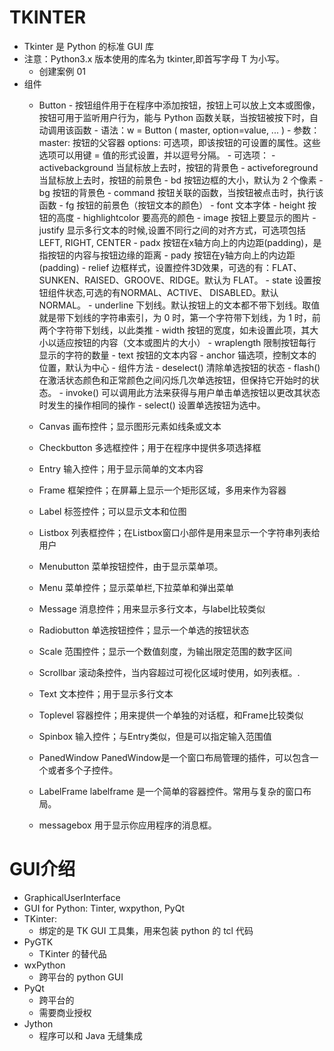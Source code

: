 # TKINTER
- Tkinter 是 Python 的标准 GUI 库
- 注意：Python3.x 版本使用的库名为 tkinter,即首写字母 T 为小写。
    - 创建案例 01
- 组件
  - Button
        - 按钮组件用于在程序中添加按钮，按钮上可以放上文本或图像，按钮可用于监听用户行为，能与 Python 函数关联，当按钮被按下时，自动调用该函数
        - 语法：w = Button ( master, option=value, ... )
        - 参数：master: 按钮的父容器     options: 可选项，即该按钮的可设置的属性。这些选项可以用键 = 值的形式设置，并以逗号分隔。
        - 可选项：
            - activebackground  当鼠标放上去时，按钮的背景色
            - activeforeground  当鼠标放上去时，按钮的前景色
            - bd                按钮边框的大小，默认为 2 个像素
            - bg                按钮的背景色
            - command           按钮关联的函数，当按钮被点击时，执行该函数
            - fg                按钮的前景色（按钮文本的颜色）
            - font              文本字体
            - height            按钮的高度
            - highlightcolor    要高亮的颜色
            - image             按钮上要显示的图片
            - justify           显示多行文本的时候,设置不同行之间的对齐方式，可选项包括LEFT, RIGHT, CENTER
            - padx              按钮在x轴方向上的内边距(padding)，是指按钮的内容与按钮边缘的距离
            - pady              按钮在y轴方向上的内边距(padding)
            - relief            边框样式，设置控件3D效果，可选的有：FLAT、SUNKEN、RAISED、GROOVE、RIDGE。默认为 FLAT。
            - state             设置按钮组件状态,可选的有NORMAL、ACTIVE、 DISABLED。默认 NORMAL。
            - underline         下划线。默认按钮上的文本都不带下划线。取值就是带下划线的字符串索引，为 0 时，第一个字符带下划线，为 1 时，前两个字符带下划线，以此类推
            - width             按钮的宽度，如未设置此项，其大小以适应按钮的内容（文本或图片的大小）
            - wraplength        限制按钮每行显示的字符的数量
            - text              按钮的文本内容
            - anchor            锚选项，控制文本的位置，默认为中心
        - 组件方法
            - deselect() 	清除单选按钮的状态
            - flash() 	    在激活状态颜色和正常颜色之间闪烁几次单选按钮，但保持它开始时的状态。
            - invoke() 	    可以调用此方法来获得与用户单击单选按钮以更改其状态时发生的操作相同的操作
            - select() 	    设置单选按钮为选中。
  
  - Canvas	        画布控件；显示图形元素如线条或文本
  - Checkbutton	    多选框控件；用于在程序中提供多项选择框
  - Entry	        输入控件；用于显示简单的文本内容
  - Frame	        框架控件；在屏幕上显示一个矩形区域，多用来作为容器
  - Label	        标签控件；可以显示文本和位图
  - Listbox	        列表框控件；在Listbox窗口小部件是用来显示一个字符串列表给用户
  - Menubutton	    菜单按钮控件，由于显示菜单项。
  - Menu	        菜单控件；显示菜单栏,下拉菜单和弹出菜单
  - Message	        消息控件；用来显示多行文本，与label比较类似
  - Radiobutton	    单选按钮控件；显示一个单选的按钮状态
  - Scale	        范围控件；显示一个数值刻度，为输出限定范围的数字区间
  - Scrollbar	    滚动条控件，当内容超过可视化区域时使用，如列表框。.
  - Text	        文本控件；用于显示多行文本
  - Toplevel	    容器控件；用来提供一个单独的对话框，和Frame比较类似
  - Spinbox	        输入控件；与Entry类似，但是可以指定输入范围值
  - PanedWindow	    PanedWindow是一个窗口布局管理的插件，可以包含一个或者多个子控件。
  - LabelFrame	    labelframe 是一个简单的容器控件。常用与复杂的窗口布局。
  - messagebox	    用于显示你应用程序的消息框。

# GUI介绍
- GraphicalUserInterface
- GUI for Python: Tinter, wxpython, PyQt
- TKinter:
    - 绑定的是 TK GUI 工具集，用来包装 python 的 tcl 代码
- PyGTK
    - TKinter 的替代品
- wxPython
    - 跨平台的 python GUI
- PyQt
    - 跨平台的
    - 需要商业授权
- Jython
    - 程序可以和 Java 无缝集成
    